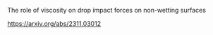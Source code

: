 The role of viscosity on drop impact forces on non-wetting surfaces

https://arxiv.org/abs/2311.03012
